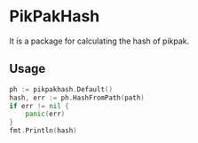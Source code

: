 # PikPakHash

It is a package for calculating the hash of pikpak.

## Usage

```go
ph := pikpakhash.Default()
hash, err := ph.HashFromPath(path)
if err != nil {
    panic(err)
}
fmt.Println(hash)
```

